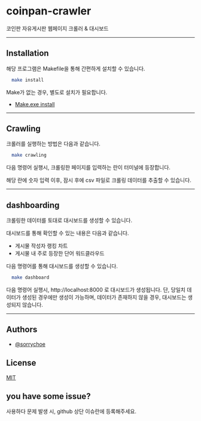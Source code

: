 # coinpan-crawler

코인판 자유게시판 웹페이지 크롤러 & 대시보드

---

## Installation

해당 프로그램은 Makefile을 통해 간편하게 설치할 수 있습니다.

```bash
  make install
```

Make가 없는 경우, 별도로 설치가 필요합니다.
- [Make.exe install](https://gnuwin32.sourceforge.net/packages/make.htm)

---

## Crawling

크롤러를 실행하는 방법은 다음과 같습니다.


```bash
  make crawling
```

다음 명령어 실행시, 크롤링한 페이지를 입력하는 란이 터미널에 등장합니다.

해당 란에 숫자 입력 이후, 잠시 후에 csv 파일로 크롤링 데이터를 추출할 수 있습니다.

---

## dashboarding

크롤링한 데이터를 토대로 대시보드를 생성할 수 있습니다.

대시보드를 통해 확인할 수 있는 내용은 다음과 같습니다.

- 게시물 작성자 랭킹 차트
- 게시물 내 주로 등장한 단어 워드클라우드

다음 명령어를 통해 대시보드를 생성할 수 있습니다.

```bash
  make dashboard
```

다음 명령어 실행시, http://localhost:8000 로 대시보드가 생성됩니다.
단, 당일치 데이터가 생성된 경우에만 생성이 가능하며, 데이터가 존재하지 않을 경우, 대시보드는 생성되지 않습니다.

---

## Authors

- [@sorrychoe](https://www.github.com/sorrychoe)

## License

[MIT](https://choosealicense.com/licenses/mit/)

## you have some issue?

사용하다 문제 발생 시, github 상단 이슈란에 등록해주세요.
